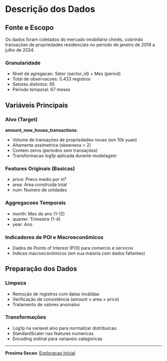 # Descrição dos Dados

## Fonte e Escopo

Os dados foram coletados do mercado imobiliário chinês, cobrindo transações de propriedades residenciais no periodo de janeiro de 2019 a julho de 2024.

### Granularidade

- Nivel de agregacao: Setor (sector_id) + Mes (period)
- Total de observacoes: 5.433 registros
- Setores distintos: 95
- Periodo temporal: 67 meses

## Variáveis Principais

### Alvo (Target)

**amount_new_house_transactions**:

- Volume de transações de propriedades novas (em 10k yuan)
- Altamente assimetrica (skewness > 2)
- Contem zeros (periodos sem transações)
- Transformacao log1p aplicada durante modelagem

### Features Originais (Basicas)

- price: Preco medio por m²
- area: Area construida total
- num: Numero de unidades

### Aggregacoes Temporais

- month: Mes do ano (1-12)
- quarter: Trimestre (1-4)
- year: Ano

### Indicadores de POI e Macroeconômicos

- Dados de Points of Interest (POI) para comercio e servicos
- Indices macroeconômicos (em sua maioria com dados faltantes)

## Preparação dos Dados

### Limpeza

- Remoção de registros com datas inválidas
- Verificação de consistência (amount ≈ area × price)
- Tratamento de valores anomalos

### Transformações

- Log1p na variavel alvo para normalizar distribuicao
- StandardScaler nas features numericas
- Encoding ordinal para variaveis categoricas

---

**Proxima Secao**: [Exploracao Inicial](eda.md)
